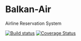 # Balkan-Air
Airline Reservation System

[![Build status](https://ci.appveyor.com/api/projects/status/olf41hntao9wru80e0nc?svg=true)](https://ci.appveyor.com/project/itplamen/Balkan-Air)
[![Coverage Status](https://coveralls.io/repos/github/itplamen/Balkan-Air/badge.svg?branch=master)](https://coveralls.io/github/itplamen/Balkan-Air?branch=master)

